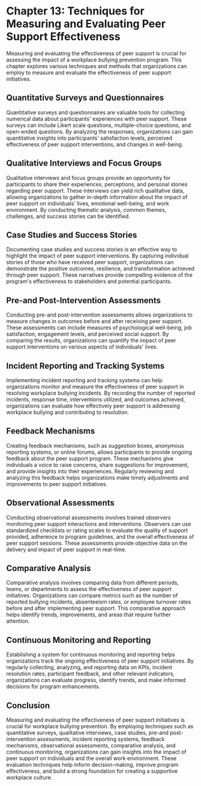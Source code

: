 Chapter 13: Techniques for Measuring and Evaluating Peer Support Effectiveness
==============================================================================

Measuring and evaluating the effectiveness of peer support is crucial for assessing the impact of a workplace bullying prevention program. This chapter explores various techniques and methods that organizations can employ to measure and evaluate the effectiveness of peer support initiatives.

Quantitative Surveys and Questionnaires
---------------------------------------

Quantitative surveys and questionnaires are valuable tools for collecting numerical data about participants' experiences with peer support. These surveys can include Likert scale questions, multiple-choice questions, and open-ended questions. By analyzing the responses, organizations can gain quantitative insights into participants' satisfaction levels, perceived effectiveness of peer support interventions, and changes in well-being.

Qualitative Interviews and Focus Groups
---------------------------------------

Qualitative interviews and focus groups provide an opportunity for participants to share their experiences, perceptions, and personal stories regarding peer support. These interviews can yield rich qualitative data, allowing organizations to gather in-depth information about the impact of peer support on individuals' lives, emotional well-being, and work environment. By conducting thematic analysis, common themes, challenges, and success stories can be identified.

Case Studies and Success Stories
--------------------------------

Documenting case studies and success stories is an effective way to highlight the impact of peer support interventions. By capturing individual stories of those who have received peer support, organizations can demonstrate the positive outcomes, resilience, and transformation achieved through peer support. These narratives provide compelling evidence of the program's effectiveness to stakeholders and potential participants.

Pre-and Post-Intervention Assessments
-------------------------------------

Conducting pre-and post-intervention assessments allows organizations to measure changes in outcomes before and after receiving peer support. These assessments can include measures of psychological well-being, job satisfaction, engagement levels, and perceived social support. By comparing the results, organizations can quantify the impact of peer support interventions on various aspects of individuals' lives.

Incident Reporting and Tracking Systems
---------------------------------------

Implementing incident reporting and tracking systems can help organizations monitor and measure the effectiveness of peer support in resolving workplace bullying incidents. By recording the number of reported incidents, response time, interventions utilized, and outcomes achieved, organizations can evaluate how effectively peer support is addressing workplace bullying and contributing to resolution.

Feedback Mechanisms
-------------------

Creating feedback mechanisms, such as suggestion boxes, anonymous reporting systems, or online forums, allows participants to provide ongoing feedback about the peer support program. These mechanisms give individuals a voice to raise concerns, share suggestions for improvement, and provide insights into their experiences. Regularly reviewing and analyzing this feedback helps organizations make timely adjustments and improvements to peer support initiatives.

Observational Assessments
-------------------------

Conducting observational assessments involves trained observers monitoring peer support interactions and interventions. Observers can use standardized checklists or rating scales to evaluate the quality of support provided, adherence to program guidelines, and the overall effectiveness of peer support sessions. These assessments provide objective data on the delivery and impact of peer support in real-time.

Comparative Analysis
--------------------

Comparative analysis involves comparing data from different periods, teams, or departments to assess the effectiveness of peer support initiatives. Organizations can compare metrics such as the number of reported bullying incidents, absenteeism rates, or employee turnover rates before and after implementing peer support. This comparative approach helps identify trends, improvements, and areas that require further attention.

Continuous Monitoring and Reporting
-----------------------------------

Establishing a system for continuous monitoring and reporting helps organizations track the ongoing effectiveness of peer support initiatives. By regularly collecting, analyzing, and reporting data on KPIs, incident resolution rates, participant feedback, and other relevant indicators, organizations can evaluate progress, identify trends, and make informed decisions for program enhancements.

Conclusion
----------

Measuring and evaluating the effectiveness of peer support initiatives is crucial for workplace bullying prevention. By employing techniques such as quantitative surveys, qualitative interviews, case studies, pre-and post-intervention assessments, incident reporting systems, feedback mechanisms, observational assessments, comparative analysis, and continuous monitoring, organizations can gain insights into the impact of peer support on individuals and the overall work environment. These evaluation techniques help inform decision-making, improve program effectiveness, and build a strong foundation for creating a supportive workplace culture.
